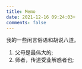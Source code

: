 ```yaml
---
title: Memo
date: 2021-12-16 09:24:03+
comments: false
---
```

我的一些闲言俗语和胡说八道。

1. 父母是最伟大的;
2. 师者，传道受业解惑者也;